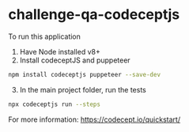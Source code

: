 # challenge-qa-codeceptjs

To run this application

1. Have Node installed v8+
2. Install codeceptJS and puppeteer
  ```sh
  npm install codeceptjs puppeteer --save-dev
  ```
3. In the main project folder, run the tests
  ```sh
  npx codeceptjs run --steps
  ```

  For more information: https://codecept.io/quickstart/
